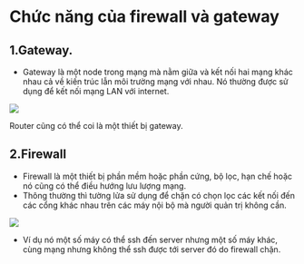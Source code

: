 # Chức năng của firewall và gateway
## 1.Gateway.
- Gateway là một node trong mạng mà nằm giữa và kết nối hai mạng khác nhau cả về kiến trúc lẫn môi trường mạng với nhau. Nó thường được sử dụng để kết nối mạng LAN với internet.

![](http://i.imgur.com/qalSkDr.png)

Router cũng có thể coi là một thiết bị gateway.
## 2.Firewall
- Firewall là một thiết bị phần mềm hoặc phần cứng, bộ lọc, hạn chế hoặc nó cũng có thể điều hướng lưu lượng mạng.
- Thông thường thì tường lửa sử dụng để chặn có chọn lọc các kết nối đến các cổng khác nhau trên các máy nội bộ mà người quản trị không cần.

![](http://i.imgur.com/yhLPFqn.png)

- Ví dụ nó một số máy có thể ssh đến server nhưng một số máy khác, cùng mạng nhưng không thể ssh được tới server đó do firewall chặn.
